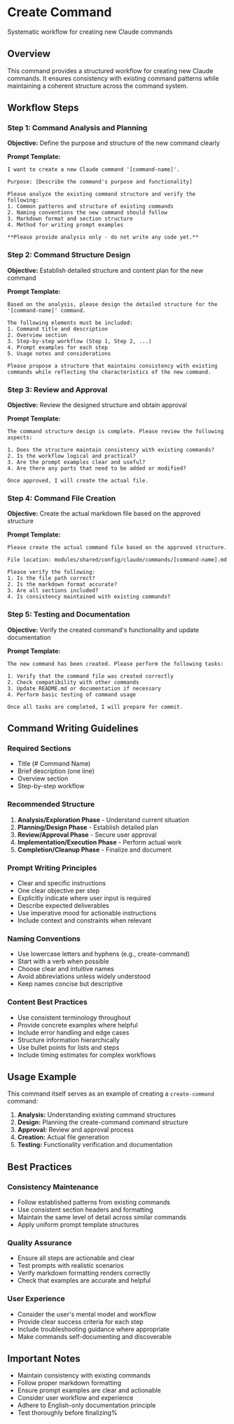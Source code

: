 # Create Command

Systematic workflow for creating new Claude commands

## Overview

This command provides a structured workflow for creating new Claude commands. It ensures consistency with existing command patterns while maintaining a coherent structure across the command system.

## Workflow Steps

### Step 1: Command Analysis and Planning

**Objective:** Define the purpose and structure of the new command clearly

**Prompt Template:**
```
I want to create a new Claude command '[command-name]'.

Purpose: [Describe the command's purpose and functionality]

Please analyze the existing command structure and verify the following:
1. Common patterns and structure of existing commands
2. Naming conventions the new command should follow
3. Markdown format and section structure
4. Method for writing prompt examples

**Please provide analysis only - do not write any code yet.**
```

### Step 2: Command Structure Design

**Objective:** Establish detailed structure and content plan for the new command

**Prompt Template:**
```
Based on the analysis, please design the detailed structure for the '[command-name]' command.

The following elements must be included:
1. Command title and description
2. Overview section
3. Step-by-step workflow (Step 1, Step 2, ...)
4. Prompt examples for each step
5. Usage notes and considerations

Please propose a structure that maintains consistency with existing commands while reflecting the characteristics of the new command.
```

### Step 3: Review and Approval

**Objective:** Review the designed structure and obtain approval

**Prompt Template:**
```
The command structure design is complete. Please review the following aspects:

1. Does the structure maintain consistency with existing commands?
2. Is the workflow logical and practical?
3. Are the prompt examples clear and useful?
4. Are there any parts that need to be added or modified?

Once approved, I will create the actual file.
```

### Step 4: Command File Creation

**Objective:** Create the actual markdown file based on the approved structure

**Prompt Template:**
```
Please create the actual command file based on the approved structure.

File location: modules/shared/config/claude/commands/[command-name].md

Please verify the following:
1. Is the file path correct?
2. Is the markdown format accurate?
3. Are all sections included?
4. Is consistency maintained with existing commands?
```

### Step 5: Testing and Documentation

**Objective:** Verify the created command's functionality and update documentation

**Prompt Template:**
```
The new command has been created. Please perform the following tasks:

1. Verify that the command file was created correctly
2. Check compatibility with other commands
3. Update README.md or documentation if necessary
4. Perform basic testing of command usage

Once all tasks are completed, I will prepare for commit.
```

## Command Writing Guidelines

### Required Sections
- Title (# Command Name)
- Brief description (one line)
- Overview section
- Step-by-step workflow

### Recommended Structure
1. **Analysis/Exploration Phase** - Understand current situation
2. **Planning/Design Phase** - Establish detailed plan
3. **Review/Approval Phase** - Secure user approval
4. **Implementation/Execution Phase** - Perform actual work
5. **Completion/Cleanup Phase** - Finalize and document

### Prompt Writing Principles
- Clear and specific instructions
- One clear objective per step
- Explicitly indicate where user input is required
- Describe expected deliverables
- Use imperative mood for actionable instructions
- Include context and constraints when relevant

### Naming Conventions
- Use lowercase letters and hyphens (e.g., create-command)
- Start with a verb when possible
- Choose clear and intuitive names
- Avoid abbreviations unless widely understood
- Keep names concise but descriptive

### Content Best Practices
- Use consistent terminology throughout
- Provide concrete examples where helpful
- Include error handling and edge cases
- Structure information hierarchically
- Use bullet points for lists and steps
- Include timing estimates for complex workflows

## Usage Example

This command itself serves as an example of creating a `create-command` command:

1. **Analysis:** Understanding existing command structures
2. **Design:** Planning the create-command command structure
3. **Approval:** Review and approval process
4. **Creation:** Actual file generation
5. **Testing:** Functionality verification and documentation

## Best Practices

### Consistency Maintenance
- Follow established patterns from existing commands
- Use consistent section headers and formatting
- Maintain the same level of detail across similar commands
- Apply uniform prompt template structures

### Quality Assurance
- Ensure all steps are actionable and clear
- Test prompts with realistic scenarios
- Verify markdown formatting renders correctly
- Check that examples are accurate and helpful

### User Experience
- Consider the user's mental model and workflow
- Provide clear success criteria for each step
- Include troubleshooting guidance where appropriate
- Make commands self-documenting and discoverable

## Important Notes

- Maintain consistency with existing commands
- Follow proper markdown formatting
- Ensure prompt examples are clear and actionable
- Consider user workflow and experience
- Adhere to English-only documentation principle
- Test thoroughly before finalizing%  
